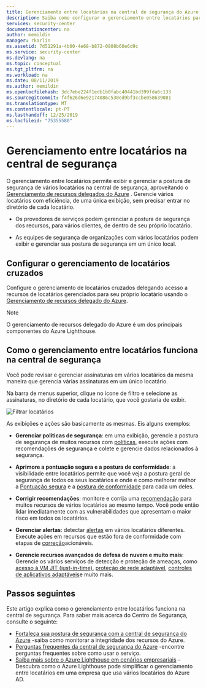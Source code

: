 ```yaml
---
title: Gerenciamento entre locatários na central de segurança do Azure | Microsoft Docs
description: Saiba como configurar o gerenciamento entre locatários para gerenciar a postura de segurança de vários locatários na central de segurança usando o gerenciamento de recursos delegado do Azure.
services: security-center
documentationcenter: na
author: memildin
manager: rkarlin
ms.assetid: 7d51291a-4b00-4e68-b872-0808b60e6d9c
ms.service: security-center
ms.devlang: na
ms.topic: conceptual
ms.tgt_pltfrm: na
ms.workload: na
ms.date: 08/11/2019
ms.author: memildin
ms.openlocfilehash: 3dc7ebe224f1edb1b0fabc40441bd399fda6c133
ms.sourcegitcommit: f4f626d6e92174086c530ed9bf3ccbe058639081
ms.translationtype: MT
ms.contentlocale: pt-PT
ms.lasthandoff: 12/25/2019
ms.locfileid: "75355580"
---
```

# <a name="cross-tenant-management-in-security-center"></a>Gerenciamento entre locatários na central de segurança

O gerenciamento entre locatários permite exibir e gerenciar a postura de segurança de vários locatários na central de segurança, aproveitando o [Gerenciamento de recursos delegados do Azure](../lighthouse/concepts/azure-delegated-resource-management.md) . Gerencie vários locatários com eficiência, de uma única exibição, sem precisar entrar no diretório de cada locatário.

- Os provedores de serviços podem gerenciar a postura de segurança dos recursos, para vários clientes, de dentro de seu próprio locatário.

- As equipes de segurança de organizações com vários locatários podem exibir e gerenciar sua postura de segurança em um único local.

## <a name="set-up-cross-tenant-management"></a>Configurar o gerenciamento de locatários cruzados

Configure o gerenciamento de locatários cruzados delegando acesso a recursos de locatários gerenciados para seu próprio locatário usando o [Gerenciamento de recursos delegado do Azure](../lighthouse/concepts/azure-delegated-resource-management.md).

> [!NOTE]
> O gerenciamento de recursos delegado do Azure é um dos principais componentes do Azure Lighthouse.

## <a name="how-does-cross-tenant-management-work-in-security-center"></a>Como o gerenciamento entre locatários funciona na central de segurança

Você pode revisar e gerenciar assinaturas em vários locatários da mesma maneira que gerencia várias assinaturas em um único locatário.

Na barra de menus superior, clique no ícone de filtro e selecione as assinaturas, no diretório de cada locatário, que você gostaria de exibir.

  ![Filtrar locatários](./media/security-center-cross-tenant-management/cross-tenant-filter.png)

As exibições e ações são basicamente as mesmas. Eis alguns exemplos:

- **Gerenciar políticas de segurança**: em uma exibição, gerencie a postura de segurança de muitos recursos com [políticas](tutorial-security-policy.md), execute ações com recomendações de segurança e colete e gerencie dados relacionados à segurança.
- **Aprimore a pontuação segura e a postura de conformidade**: a visibilidade entre locatários permite que você veja a postura geral de segurança de todos os seus locatários e onde e como melhorar melhor a [Pontuação segura](security-center-secure-score.md) e a [postura de conformidade](security-center-compliance-dashboard.md) para cada um deles.
- **Corrigir recomendações**: monitore e corrija uma [recomendação](security-center-recommendations.md) para muitos recursos de vários locatários ao mesmo tempo. Você pode então lidar imediatamente com as vulnerabilidades que apresentam o maior risco em todos os locatários.
- **Gerenciar alertas**: detectar [alertas](security-center-alerts-overview.md) em vários locatários diferentes. Execute ações em recursos que estão fora de conformidade com etapas de [correção](security-center-managing-and-responding-alerts.md)acionáveis.

- **Gerencie recursos avançados de defesa de nuvem e muito mais**: Gerencie os vários serviços de detecção e proteção de ameaças, como [acesso à VM JIT (just-in-time)](security-center-just-in-time.md), [proteção de rede adaptável](security-center-adaptive-network-hardening.md), [controles de aplicativos adaptáveis](security-center-adaptive-application.md)e muito mais.
 
## <a name="next-steps"></a>Passos seguintes
Este artigo explica como o gerenciamento entre locatários funciona na central de segurança. Para saber mais acerca do Centro de Segurança, consulte o seguinte:

* [Fortaleça sua postura de segurança com a central de segurança do Azure](security-center-monitoring.md) -saiba como monitorar a integridade dos recursos do Azure.
* [Perguntas frequentes da central de segurança do Azure](security-center-faq.md) -encontre perguntas frequentes sobre como usar o serviço.
* [Saiba mais sobre o Azure Lighthouse em cenários empresariais](https://docs.microsoft.com/azure/lighthouse/concepts/enterprise) – Descubra como o Azure Lighthouse pode simplificar o gerenciamento entre locatários em uma empresa que usa vários locatários do Azure AD.